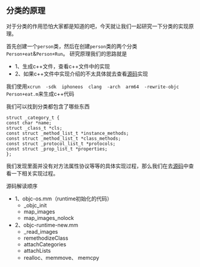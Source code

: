 ## 分类的原理

对于分类的作用恐怕大家都是知道的吧，今天就让我们一起研究一下分类的实现原理。

首先创建一个`person`类，然后在创建`person`类的两个分类`Person+eat`&`Person+Run`。
研究原理我们的思路就是
- 1、生成c++文件，查看c++文件中的实现
- 2、如果c++文件中实现介绍的不太具体就去查看[源码](https://opensource.apple.com/source/objc4/)实现

我们使用`xcrun  -sdk  iphoneos  clang  -arch  arm64  -rewrite-objc Person+eat.m`来生成c++代码

我们可以找到分类都包含了哪些东西
```
struct _category_t {
const char *name;
struct _class_t *cls;
const struct _method_list_t *instance_methods;
const struct _method_list_t *class_methods;
const struct _protocol_list_t *protocols;
const struct _prop_list_t *properties;
};
```
我们发现里面并没有对方法属性协议等等的具体实现过程，那么我们在去[源码](https://opensource.apple.com/source/objc4/)中查看一下相关实现过程。

源码解读顺序
- 1、objc-os.mm（runtime初始化的代码）
    - _objc_init
    - map_images
    - map_images_nolock
- 2、objc-runtime-new.mm
    - _read_images
    - remethodizeClass
    - attachCategories
    - attachLists
    - realloc、memmove、 memcpy
















































